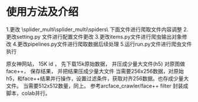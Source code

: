 # 使用方法及介绍
1.更改 \splider_multi\splider_multi\spiders\ 下面文件进行爬取文件内容调整
2.更改setting.py 文件进行配置文件更改
3.更改items.py文件进行爬虫输出对象修改
4.更改pipelines.py文件进行爬取数据后续处理
5.运行run.py文件进行爬虫文件执行


原女神网站， 15K id ， 先下载15k原始数据， 并压成少量大文件(h5)
对原图做face++， 保存结果， 并把结果压成少量大文件
当需要256x256数据，对原始h5，和face++结果并行操作，设置过滤条件，获取对齐256数据。也存成少量大文件。
当需要512x512数量，同上。
参考arcface_crawler/face++ filter 封装成脚本，colab并行。